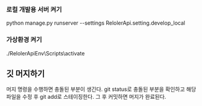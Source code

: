 ### 로컬 개발용 서버 켜기
python manage.py runserver --settings RelolerApi.setting.develop_local

### 가상환경 켜기
./RelolerApiEnv\Scripts\activate

## 깃 머지하기
머지 명령을 수행하면 충돌된 부분이 생긴다.
git status로 충돌된 부분을 확인하고
해당 파일을 수정 후 git add로 스테이징한다.
그 후 커밋하면 머지가 완료된다.
